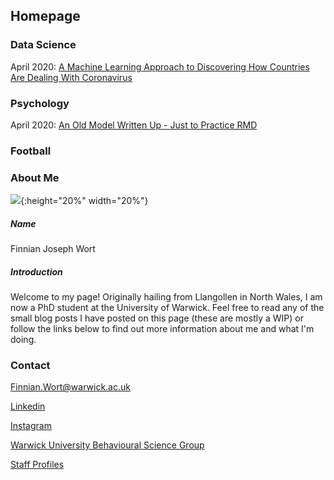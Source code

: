 ## Homepage

### Data Science

April 2020: [A Machine Learning Approach to Discovering How Countries Are Dealing With Coronavirus](COVID_model_1.md) 

### Psychology

April 2020: [An Old Model Written Up - Just to Practice RMD](IBDm_md.md)

### Football

### About Me

![](image0.jpeg){:height="20%" width="20%"}

##### Name

Finnian Joseph Wort

##### Introduction 

Welcome to my page! Originally hailing from Llangollen in North Wales, I am now a PhD student at the University of Warwick. Feel free to read any of the small blog posts I have posted on this page (these are mostly a WIP) or follow the links below to find out more information about me and what I'm doing. 

### Contact

[Finnian.Wort@warwick.ac.uk]()

[Linkedin](https://www.linkedin.com/in/finnian-wort-20242917a)

[Instagram](https://www.instagram.com/finnstagram3/?hl=en)

[Warwick University Behavioural Science Group](https://warwick.ac.uk/fac/sci/psych/research/behaviouralscience)

[Staff Profiles](https://warwick.ac.uk/fac/sci/psych/people/phd/staffprofiles)

